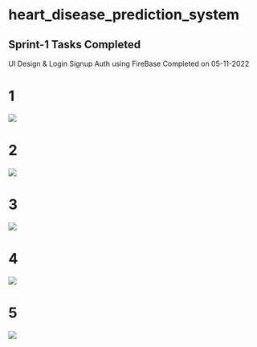 # heart_disease_prediction_system

<h2><b>Sprint-1 Tasks Completed</b></h2>

<p>UI Design & Login Signup Auth using FireBase Completed on 05-11-2022</p>
<h1>1</h1>
<img src = "https://user-images.githubusercontent.com/60309916/200127324-2a657789-99cb-42d5-b901-fda19f42a980.jpg"/>
<h1>2</h1>
<img src = "https://user-images.githubusercontent.com/60309916/200127330-ab778ac5-c3c6-4d54-bac0-b20e5231cd25.jpg"/>
<h1>3</h1>
<img src = "https://user-images.githubusercontent.com/60309916/200127335-f59a37cd-e2b4-4e47-b4a4-4b3df07a70ee.jpg"/>
<h1>4</h1>
<img src = "https://user-images.githubusercontent.com/60309916/200127339-2cfc4d8c-1c89-4110-8ed5-e458fbb0f4e9.jpg"/>
<h1>5</h1>
<img src = "https://user-images.githubusercontent.com/60309916/200127340-30766e50-9b38-49f0-8236-5908a8f58918.jpg"/>

